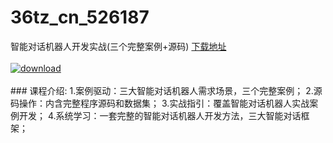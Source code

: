 # 36tz_cn_526187
智能对话机器人开发实战(三个完整案例+源码)
[下载地址](http://www.36tz.cn/article/526187 "下载地址")
<br/></br>[![download](http://36tz.cn/muke_img/2019_08_2-14-300x99.png "下载地址")](http://www.36tz.cn/article/526187 "下载地址")
<br/></br>### 课程介绍:
1.案例驱动：三大智能对话机器人需求场景，三个完整案例；
2.源码操作：内含完整程序源码和数据集；
3.实战指引：覆盖智能对话机器人实战案例开发；
4.系统学习：一套完整的智能对话机器人开发方法，三大智能对话框架；


 
